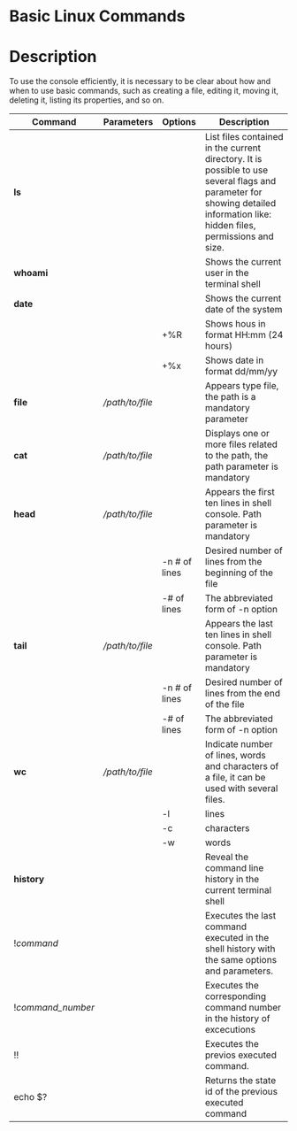# Basic Linux Commands

# Description
To use the console efficiently, it is necessary to be clear about how and when to use basic commands, such as creating a file, editing it, moving it, deleting it, listing its properties, and so on.


| Command           | Parameters      | Options       | Description                                                                                                                                                                 |
| ----------------- | --------------- | ------------- | --------------------------------------------------------------------------------------------------------------------------------------------------------------------------- |
| **ls**            |                 |               | List files contained in the current directory. It is possible to use several flags and parameter for showing detailed information like: hidden files, permissions and size. |
| **whoami**        |                 |               | Shows the current user in the terminal shell                                                                                                                                |
| **date**          |                 |               | Shows the current date of the system                                                                                                                                        |
|                   |                 | +%R           | Shows hous in format HH:mm (24 hours)                                                                                                                                       |
|                   |                 | +%x           | Shows date in format dd/mm/yy                                                                                                                                               |
| **file**          | */path/to/file* |               | Appears type file, the path is a mandatory parameter                                                                                                                        |
| **cat**           | */path/to/file* |               | Displays one or more files related to the path, the path parameter is mandatory                                                                                             |
| **head**          | */path/to/file* |               | Appears the first ten lines in shell console. Path parameter is mandatory                                                                                                   |
|                   |                 | -n # of lines | Desired number of lines from the beginning of the file                                                                                                                      |
|                   |                 | -# of lines   | The abbreviated form of -n option                                                                                                                                           |
| **tail**          | */path/to/file* |               | Appears the last ten lines in shell console. Path parameter is mandatory                                                                                                    |
|                   |                 | -n # of lines | Desired number of lines from the end of the file                                                                                                                            |
|                   |                 | -# of lines   | The abbreviated form of -n option                                                                                                                                           |
| **wc**            | */path/to/file* |               | Indicate number of lines, words and characters of a file, it can be used with several files.                                                                                |
|                   |                 | -l            | lines                                                                                                                                                                       |
|                   |                 | -c            | characters                                                                                                                                                                  |
|                   |                 | -w            | words                                                                                                                                                                       |
| **history**       |                 |               | Reveal the command line history in the current terminal shell                                                                                                               |
| !*command*<br>    |                 |               | Executes the last command executed in the shell history with the same options and parameters.                                                                               |
| !*command_number* |                 |               | Executes the corresponding command number in the history of excecutions                                                                                                     |
| !!                |                 |               | Executes the previos executed command.                                                                                                                                      |
| echo $?           |                 |               | Returns the state id of the previous executed command                                                                                                                       |


